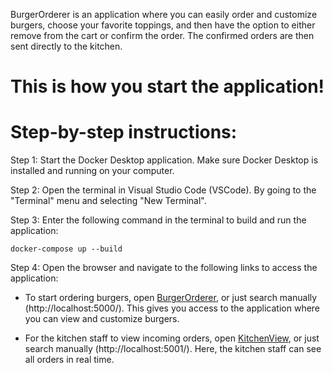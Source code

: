 BurgerOrderer is an application where you can easily order and customize burgers, choose your favorite toppings, and then have the option to either remove from the cart or confirm the order. The confirmed orders are then sent directly to the kitchen.

# This is how you start the application!

# Step-by-step instructions:
Step 1: Start the Docker Desktop application. Make sure Docker Desktop is installed and running on your computer.

Step 2: Open the terminal in Visual Studio Code (VSCode). By going to the "Terminal" menu and selecting "New Terminal".

Step 3: Enter the following command in the terminal to build and run the application:
```
docker-compose up --build
```

Step 4: Open the browser and navigate to the following links to access the application:
 - To start ordering burgers, open [BurgerOrderer](http://localhost:5000), or just search manually (http://localhost:5000/). This gives you access to the application where you can view and customize burgers.

 - For the kitchen staff to view incoming orders, open [KitchenView](http://localhost:5001), or just search manually (http://localhost:5001/). Here, the kitchen staff can see all orders in real time.